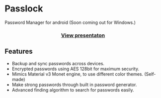# Passlock
Password Manager for android (Soon coming out for Windows.)

<h3 align="center">
    <a href="https://youtu.be/5-oYyPHZjAY">
        View presentaton
    </a>
</h3>

## Features
* Backup and sync passwords across devices.
* Encrypted passwords using AES 128bit for maximum security.
* Mimics Material v3 Monet engine, to use different color themes. (Self-made)
* Make strong passwords through built in password generator.
* Advanced finding algorithm to search for passwords easily.
